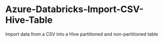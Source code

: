 # Azure-Databricks-Import-CSV-Hive-Table
Import data from a CSV into a Hive partitioned and non-partitioned table
